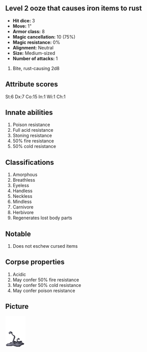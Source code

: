 ## Level 2 ooze that causes iron items to rust

- **Hit dice:** 3
- **Move:** 1"
- **Armor class:** 8
- **Magic cancellation:** 10 (75%)
- **Magic resistance:** 0%
- **Alignment:** Neutral
- **Size:** Medium-sized
- **Number of attacks:** 1
1. Bite, rust-causing 2d8

## Attribute scores

St:6 Dx:7 Co:15 In:1 Wi:1 Ch:1

## Innate abilities

1. Poison resistance
2. Full acid resistance
3. Stoning resistance
4. 50% fire resistance
5. 50% cold resistance

## Classifications

1. Amorphous
2. Breathless
3. Eyeless
4. Handless
5. Neckless
6. Mindless
7. Carnivore
8. Herbivore
9. Regenerates lost body parts

## Notable

1. Does not eschew cursed items

## Corpse properties

1. Acidic
2. May confer 50% fire resistance
3. May confer 50% cold resistance
4. May confer poison resistance

## Picture

![Gray ooze](https://github.com/hyvanmielenpelit/GnollHackTileSet/blob/main/Monsters/gray_ooze/gray_ooze.png?raw=true)
